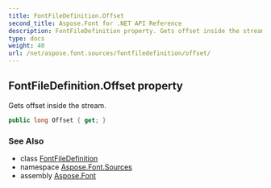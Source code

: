 ```yaml
---
title: FontFileDefinition.Offset
second_title: Aspose.Font for .NET API Reference
description: FontFileDefinition property. Gets offset inside the stream
type: docs
weight: 40
url: /net/aspose.font.sources/fontfiledefinition/offset/
---
```

## FontFileDefinition.Offset property

Gets offset inside the stream.

```csharp
public long Offset { get; }
```

### See Also

* class [FontFileDefinition](../)
* namespace [Aspose.Font.Sources](../../fontfiledefinition/)
* assembly [Aspose.Font](../../../)


